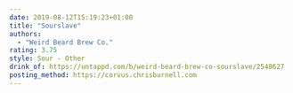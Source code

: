 ```yaml
---
date: 2019-08-12T15:19:23+01:00
title: "Sourslave"
authors:
  - "Weird Beard Brew Co."
rating: 3.75
style: Sour - Other
drink_of: https://untappd.com/b/weird-beard-brew-co-sourslave/2548627
posting_method: https://corvus.chrisburnell.com
---
```

